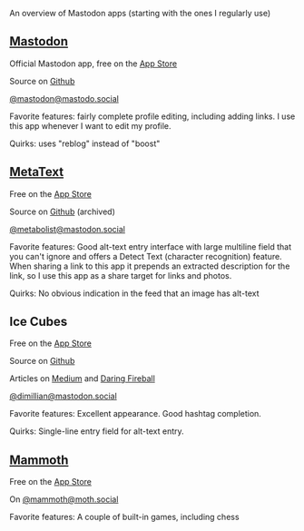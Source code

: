 An overview of Mastodon apps (starting with the ones I regularly use)

## [Mastodon](https://joinmastodon.org/apps)

Official Mastodon app, free on the [App Store](https://apps.apple.com/us/app/mastodon-for-iphone/id1571998974)

Source on [Github](https://github.com/mastodon/mastodon-ios)

[@mastodon@mastodo.social](https://mastodon.social/@Mastodon)

Favorite features: fairly complete profile editing, including adding links. I use this app whenever I want to edit my profile.

Quirks: uses "reblog" instead of "boost"

## [MetaText](https://metabolist.org/)

Free on the [App Store](https://apps.apple.com/us/app/metatext/id1523996615)

Source on [Github](https://github.com/metabolist/metatext) (archived)

[@metabolist@mastodon.social](https://mastodon.social/@metabolist)

Favorite features: Good alt-text entry interface with large multiline field that you can't ignore and offers a Detect Text (character recognition) feature. When sharing a link to this app it prepends an extracted description for the link, so I use this app as a share target for links and photos.

Quirks: No obvious indication in the feed that an image has alt-text

## Ice Cubes

Free on the [App Store](https://apps.apple.com/us/app/ice-cubes-for-mastodon/id6444915884)

Source on [Github](https://github.com/Dimillian/IceCubesApp)

Articles on [Medium](https://dimillian.medium.com/the-making-of-ice-cubes-an-open-source-swiftui-mastodon-client-45ebea5cf6b6) and [Daring Fireball](https://daringfireball.net/2023/01/ice_cubes_app_store_limbo)

[@dimillian@mastodon.social](https://mastodon.social/@dimillian)

Favorite features: Excellent appearance. Good hashtag completion.

Quirks: Single-line entry field for alt-text entry.

## [Mammoth](https://getmammoth.app/)

Free on the [App Store](https://apps.apple.com/us/app/mammoth-for-mastodon/id1667573899)

On [@mammoth@moth.social](https://moth.social/@mammoth)

Favorite features: A couple of built-in games, including chess
